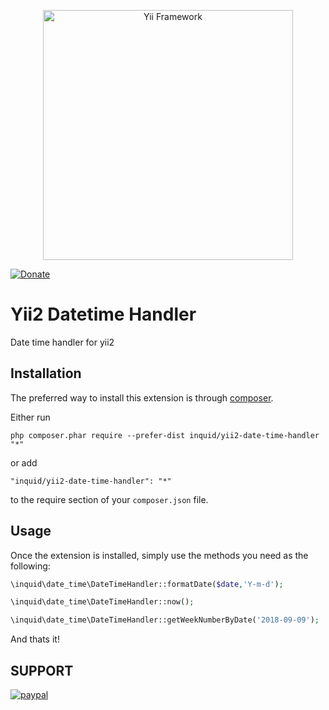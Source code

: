 <p align="center">
    <a href="http://www.yiiframework.com/" target="_blank">
        <img src="http://static.yiiframework.com/files/logo/yii.png" width="400" alt="Yii Framework" />
    </a>
</p>

[![Donate](https://img.shields.io/badge/Donate-PayPal-green.svg)](https://www.paypal.com/cgi-bin/webscr?cmd=_donations&business=contact@inquid.co&item_name=Yii2+extensions+support&item_number=22+Campaign&amount=5%2e00&currency_code=USD)

Yii2 Datetime Handler
=====================
Date time handler for yii2


Installation
------------

The preferred way to install this extension is through [composer](http://getcomposer.org/download/).

Either run

```
php composer.phar require --prefer-dist inquid/yii2-date-time-handler "*"
```

or add

```
"inquid/yii2-date-time-handler": "*"
```

to the require section of your `composer.json` file.


Usage
-----

Once the extension is installed, simply use the methods you need as the following:

```php
\inquid\date_time\DateTimeHandler::formatDate($date,'Y-m-d');

\inquid\date_time\DateTimeHandler::now();

\inquid\date_time\DateTimeHandler::getWeekNumberByDate('2018-09-09');
```

And thats it!

SUPPORT
-----
[![paypal](https://www.paypalobjects.com/en_US/i/btn/btn_donateCC_LG.gif)](https://www.paypal.com/cgi-bin/webscr?cmd=_donations&business=contact@inquid.co&item_name=Yii2+extensions+support&item_number=22+Campaign&amount=5%2e00&currency_code=USD)
